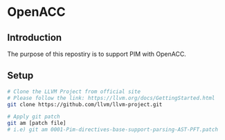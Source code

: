 # OpenACC 

## Introduction

The purpose of this repostiry is to support PIM with OpenACC. 

## Setup

```bash
# Clone the LLVM Project from official site 
# Please follow the link: https://llvm.org/docs/GettingStarted.html
git clone https://github.com/llvm/llvm-project.git

# Apply git patch 
git am [patch file]
# i.e) git am 0001-Pim-directives-base-support-parsing-AST-PFT.patch
```


